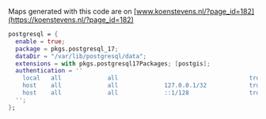Maps generated with this code are on [www.koenstevens.nl/?page_id=182](https://koenstevens.nl/?page_id=182)

```nix
postgresql = {
  enable = true;
  package = pkgs.postgresql_17;
  dataDir = "/var/lib/postgresql/data";
  extensions = with pkgs.postgresql17Packages; [postgis];
  authentication = ''
    local   all             all                                     trust
    host    all             all             127.0.0.1/32            trust
    host    all             all             ::1/128                 trust
  '';
};
```
